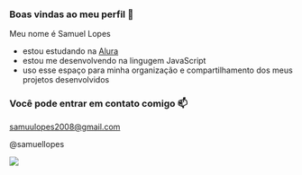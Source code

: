 ### Boas vindas ao meu perfil 💙

Meu nome é Samuel Lopes 

- estou estudando na [Alura](https://www.alura.com.br)
- estou me desenvolvendo na lingugem JavaScript
- uso esse espaço para minha organização e compartilhamento dos meus projetos desenvolvidos

### Você pode entrar em contato comigo 📫

samuulopes2008@gmail.com

@samuellopes

![](https://media1.tenor.com/m/vYaoF5rzv-cAAAAC/vini-jr.gif)

